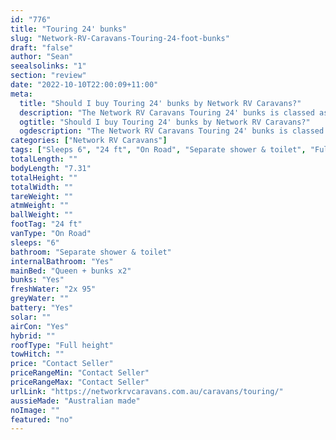 ```yaml
---
id: "776"
title: "Touring 24' bunks"
slug: "Network-RV-Caravans-Touring-24-foot-bunks"
draft: "false"
author: "Sean"
seealsolinks: "1"
section: "review"
date: "2022-10-10T22:00:09+11:00"
meta:
  title: "Should I buy Touring 24' bunks by Network RV Caravans?"
  description: "The Network RV Caravans Touring 24' bunks is classed as On Road, and sleeps 6 people. It is Australian made and comes in at 24 ft. It generally has Separate shower & toilet."
  ogtitle: "Should I buy Touring 24' bunks by Network RV Caravans?"
  ogdescription: "The Network RV Caravans Touring 24' bunks is classed as On Road, and sleeps 6 people. It is Australian made and comes in at 24 ft. It generally has Separate shower & toilet."
categories: ["Network RV Caravans"]
tags: ["Sleeps 6", "24 ft", "On Road", "Separate shower & toilet", "Full height", "Price Unknown"]
totalLength: ""
bodyLength: "7.31"
totalHeight: ""
totalWidth: ""
tareWeight: ""
atmWeight: ""
ballWeight: ""
footTag: "24 ft"
vanType: "On Road"
sleeps: "6"
bathroom: "Separate shower & toilet"
internalBathroom: "Yes"
mainBed: "Queen + bunks x2"
bunks: "Yes"
freshWater: "2x 95"
greyWater: ""
battery: "Yes"
solar: ""
airCon: "Yes"
hybrid: ""
roofType: "Full height"
towHitch: ""
price: "Contact Seller"
priceRangeMin: "Contact Seller"
priceRangeMax: "Contact Seller"
urlLink: "https://networkrvcaravans.com.au/caravans/touring/"
aussieMade: "Australian made"
noImage: ""
featured: "no"
---
```

